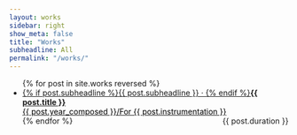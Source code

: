 ```yaml
---
layout: works
sidebar: right
show_meta: false
title: "Works"
subheadline: All
permalink: "/works/"
---
```


<ul class="side-nav">
    {% for post in site.works reversed %}
    <li><a href="{{ site.url }}{{ site.baseurl }}{{ post.url }}">{% if post.subheadline %}{{ post.subheadline }} &middot; {% endif %}<strong>{{ post.title }}</strong><br><span style="color: #000000;">{{ post.year_composed }}/For {{ post.instrumentation }}</span><span style="float:right;">{{ post.duration }}</span></a></li>
{% endfor %}
</ul>